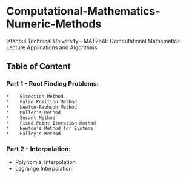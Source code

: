 # Computational-Mathematics-Numeric-Methods
Istanbul Technical University - MAT264E Computational Mathematics Lecture Applications and Algorithms

## Table of Content
### Part 1 - Root Finding Problems:
    *    Bisection Method
    *    False Position Method
    *    Newton-Raphson Method
    *    Muller's Method
    *    Secant Method
    *    Fixed Point Iteration Method
    *    Newton's Method for Systems
    *    Halley's Method
### Part 2 - Interpolation:
   * Polynomial Interpolation
   * Lagrange Interpolation
